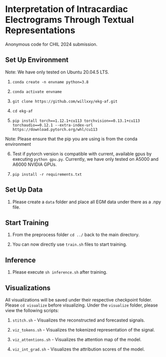 # Interpretation of Intracardiac Electrograms Through Textual Representations

Anonymous code for CHIL 2024 submission.

## Set Up Environment

Note: We have only tested on Ubuntu 20.04.5 LTS. 

1. `conda create -n envname python=3.8`

2. `conda activate envname`

3. `git clone https://github.com/willxxy/ekg-af.git`

4. `cd ekg-af`

5. `pip install torch==1.12.1+cu113 torchvision==0.13.1+cu113 torchaudio==0.12.1 --extra-index-url https://download.pytorch.org/whl/cu113`

Note: Please ensure that the pip you are using is from the conda environment

6. Test if pytorch version is compatible with current, available gpus by executing `python gpu.py`. Currently, we have only tested on A5000 and A6000 NVIDIA GPUs.

7. `pip install -r requirements.txt`

## Set Up Data

1. Please create a `data` folder and place all EGM data under there as a .npy file. 

## Start Training

1. From the preprocess folder `cd ../` back to the main directory.

2. You can now directly use `train.sh` files to start training.

## Inference

1. Please execute `sh inference.sh` after training.

## Visualizations

All visualizations will be saved under their respective checkpoint folder.
Please `cd visualize` before visualizing. 
Under the `visualize` folder, please view the following scripts:


1. `stitch.sh` - Visualizes the reconstructed and forecasted signals. 

2. `viz_tokens.sh` - Visualizes the tokenized representation of the signal. 

3. `viz_attentions.sh` - Visualizes the attention map of the model. 

4. `viz_int_grad.sh` - Visualizes the attribution scores of the model.